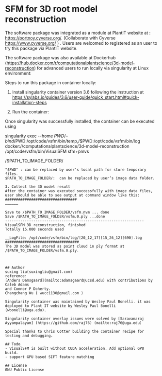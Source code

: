 # SFM for 3D root model reconstruction

The software package was integrated as a module at PlantIT website at : https://portnoy.cyverse.org/.
(Collaborate with Cyverse https://www.cyverse.org/ ) . Users are welcomed to registered as an user to try this package via PlantIT website. 

The software package was also available at Dockerhub (https://hub.docker.com/r/computationalplantscience/3d-model-reconstruction) for advanced users to run locally via singularity at Linux environment: 


Steps to run this package in container locally:
 
1. Install singularity container version 3.6 following the instruction at https://sylabs.io/guides/3.6/user-guide/quick_start.html#quick-installation-steps

2. Run the container:

Once singularity was successfully installed, the container can be executed using 

singularity exec --home $PWD/ –bind  /$PWD:/opt/code/vsfm/bin/temp,/$PWD:/opt/code/vsfm/bin/log docker://computationalplantscience/3d-model-reconstruction /opt/code/vsfm/bin/VisualSFM sfm+pmvs

 /$PATH_TO_IMAGE_FOLDER/
```
"$PWD" : can be replaced by user’s local path for store temporary files.
$PATH_TO_IMAGE_FOLDER/:  can be replaced by user’s image data folder. 

3. Collect the 3D model result
After the container was executed successfully with image data files, user should be able to see output at command window like this:
#################################
………………

Save to /$PATH_TO_IMAGE_FOLDER/vsfm.nvm ... done
Save /$PATH_TO_IMAGE_FOLDER/vsfm.0.ply ...done
----------------------------------------------------------------
VisualSFM 3D reconstruction, finished
Totally 15.000 seconds used

__LogFile: /opt/code/vsfm/bin/log/[20_12_17][15_26_12][690].log
##################################
The 3D model was stored as point cloud in ply format at /$PATH_TO_IMAGE_FOLDER/vsfm.0.ply.



## Author
suxing liu(suxingliu@gmail.com)
reference:
[Anders Damsgaard](mailto:adamsgaard@ucsd.edu) with contributions by Caleb Adams
and Connor P Doherty.
Changchang Wu ( wucc1130@gmail.com )

Singularity container was maintained by Wesley Paul Bonelli. it was deployed to Plant IT website by Wesley Paul Bonelli (wbonelli@uga.edu).

Singularity container overlay issues were solved by [Saravanaraj Ayyampalayam] (https://github.com/raj76) (mailto:raj76@uga.edu)

Special thanks to Chris Cotter building the container recipe for testing and debugging.

## Todo
- VisualSFM is built without CUDA acceleration. Add optional GPU build.
- support GPU based SIFT feature matching

## License
GNU Public License
